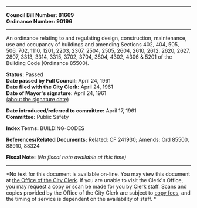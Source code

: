 * * * * *  
  
**Council Bill Number: [](#h0)[](#h2)81669**   
**Ordinance Number: 90196**  
  
* * * * *  
  
An ordinance relating to and regulating design, construction, maintenance, use and occupancy of buildings and amending Sections 402, 404, 505, 506, 702, 1110, 1201, 2203, 2307, 2504, 2505, 2604, 2610, 2612, 2620, 2627, 2807, 3313, 3314, 3315, 3702, 3704, 3804, 4302, 4306 & 5201 of the Building Code (Ordinance 85500).  
  
**Status:** Passed   
**Date passed by Full Council:** April 24, 1961   
**Date filed with the City Clerk:** April 24, 1961   
**Date of Mayor's signature:** April 24, 1961   
[(about the signature date)](/~public/approvaldate.htm)   
  
  
**Date introduced/referred to committee:** April 17, 1961   
**Committee:** Public Safety   
  
**Index Terms:** BUILDING-CODES  
  
**References/Related Documents:** Related: CF 241930; Amends: Ord 85500, 88910, 88324  
  
**Fiscal Note:** *(No fiscal note available at this time)*  
  
* * * * *  
  
*No text for this document is available on-line. You may view this document at [the Office of the City Clerk](http://www.seattle.gov/leg/clerk/contactUs.htm). If you are unable to visit the Clerk's Office, you may request a copy or scan be made for you by Clerk staff. Scans and copies provided by the Office of the City Clerk are subject to [copy fees](http://clerk.seattle.gov/~public/clerkfees.htm), and the timing of service is dependent on the availability of staff. *  
  
  
